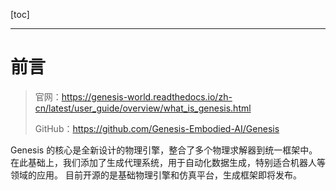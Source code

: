 [toc]

--- 

# 前言
> 官网：https://genesis-world.readthedocs.io/zh-cn/latest/user_guide/overview/what_is_genesis.html
>
> GitHub：https://github.com/Genesis-Embodied-AI/Genesis

Genesis 的核心是全新设计的物理引擎，整合了多个物理求解器到统一框架中。在此基础上，我们添加了生成代理系统，用于自动化数据生成，特别适合机器人等领域的应用。 目前开源的是基础物理引擎和仿真平台，生成框架即将发布。